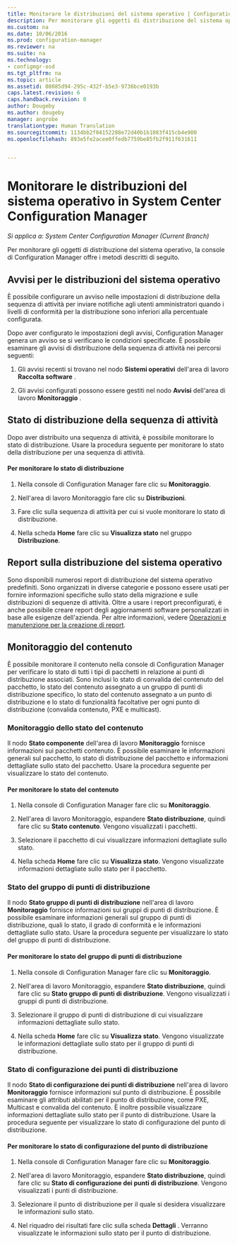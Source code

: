 ```yaml
---
title: Monitorare le distribuzioni del sistema operativo | Configuration Manager
description: Per monitorare gli oggetti di distribuzione del sistema operativo, la console di Configuration Manager offre avvisi, report e diversi indicatori di stato.
ms.custom: na
ms.date: 10/06/2016
ms.prod: configuration-manager
ms.reviewer: na
ms.suite: na
ms.technology:
- configmgr-osd
ms.tgt_pltfrm: na
ms.topic: article
ms.assetid: 08085d94-295c-432f-b5e3-9736bce0193b
caps.latest.revision: 6
caps.handback.revision: 0
author: Dougeby
ms.author: dougeby
manager: angrobe
translationtype: Human Translation
ms.sourcegitcommit: 1134bb2f04152288e72d40b1b1083f415cb4e900
ms.openlocfilehash: 893e5fe2acee0ffedb7759be85fb2f911f631611


---
```

# <a name="monitor-operating-system-deployments-in-system-center-configuration-manager"></a>Monitorare le distribuzioni del sistema operativo in System Center Configuration Manager

*Si applica a: System Center Configuration Manager (Current Branch)*

Per monitorare gli oggetti di distribuzione del sistema operativo, la console di Configuration Manager offre i metodi descritti di seguito.  


##  <a name="a-namebkmkosdalertsa-alerts-for-operating-system-deployments"></a><a name="BKMK_OSDAlerts"></a> Avvisi per le distribuzioni del sistema operativo  
 È possibile configurare un avviso nelle impostazioni di distribuzione della sequenza di attività per inviare notifiche agli utenti amministratori quando i livelli di conformità per la distribuzione sono inferiori alla percentuale configurata.  

 Dopo aver configurato le impostazioni degli avvisi, Configuration Manager genera un avviso se si verificano le condizioni specificate. È possibile esaminare gli avvisi di distribuzione della sequenza di attività nei percorsi seguenti:  

1.  Gli avvisi recenti si trovano nel nodo **Sistemi operativi** dell'area di lavoro **Raccolta software** .  

2.  Gli avvisi configurati possono essere gestiti nel nodo **Avvisi** dell'area di lavoro **Monitoraggio** .  

##  <a name="a-namebkmktsdeploystatusa-task-sequence-deployment-status"></a><a name="BKMK_TSDeployStatus"></a> Stato di distribuzione della sequenza di attività  
 Dopo aver distribuito una sequenza di attività, è possibile monitorare lo stato di distribuzione. Usare la procedura seguente per monitorare lo stato della distribuzione per una sequenza di attività.  

#### <a name="to-monitor-deployment-status"></a>Per monitorare lo stato di distribuzione  

1.  Nella console di Configuration Manager fare clic su **Monitoraggio**.  

2.  Nell'area di lavoro Monitoraggio fare clic su **Distribuzioni**.  

3.  Fare clic sulla sequenza di attività per cui si vuole monitorare lo stato di distribuzione.  

4.  Nella scheda **Home** fare clic su **Visualizza stato** nel gruppo **Distribuzione**.  

##  <a name="a-namebkmktsreportsa-operating-system-deployment-reports"></a><a name="BKMK_TSReports"></a> Report sulla distribuzione del sistema operativo  
 Sono disponibili numerosi report di distribuzione del sistema operativo predefiniti. Sono organizzati in diverse categorie e possono essere usati per fornire informazioni specifiche sullo stato della migrazione e sulle distribuzioni di sequenze di attività. Oltre a usare i report preconfigurati, è anche possibile creare report degli aggiornamenti software personalizzati in base alle esigenze dell'azienda. Per altre informazioni, vedere [Operazioni e manutenzione per la creazione di report](../../core/servers/manage/operations-and-maintenance-for-reporting.md).  

##  <a name="a-namebkmkmonitorcontenta-monitor-content"></a><a name="BKMK_MonitorContent"></a> Monitoraggio del contenuto  
 È possibile monitorare il contenuto nella console di Configuration Manager per verificare lo stato di tutti i tipi di pacchetti in relazione ai punti di distribuzione associati. Sono inclusi lo stato di convalida del contenuto del pacchetto, lo stato del contenuto assegnato a un gruppo di punti di distribuzione specifico, lo stato del contenuto assegnato a un punto di distribuzione e lo stato di funzionalità facoltative per ogni punto di distribuzione (convalida contenuto, PXE e multicast).  

###  <a name="a-namebkmkcontentstatusa-content-status-monitoring"></a><a name="BKMK_ContentStatus"></a> Monitoraggio dello stato del contenuto  
 Il nodo **Stato componente** dell'area di lavoro **Monitoraggio** fornisce informazioni sui pacchetti contenuto. È possibile esaminare le informazioni generali sul pacchetto, lo stato di distribuzione del pacchetto e informazioni dettagliate sullo stato del pacchetto. Usare la procedura seguente per visualizzare lo stato del contenuto.  

#### <a name="to-monitor-content-status"></a>Per monitorare lo stato del contenuto  

1.  Nella console di Configuration Manager fare clic su **Monitoraggio**.  

2.  Nell'area di lavoro Monitoraggio, espandere **Stato distribuzione**, quindi fare clic su **Stato contenuto**. Vengono visualizzati i pacchetti.  

3.  Selezionare il pacchetto di cui visualizzare informazioni dettagliate sullo stato.  

4.  Nella scheda **Home** fare clic su **Visualizza stato**. Vengono visualizzate informazioni dettagliate sullo stato per il pacchetto.  

###  <a name="a-namebkmkdpgroupstatusa-distribution-point-group-status"></a><a name="BKMK_DPGroupStatus"></a> Stato del gruppo di punti di distribuzione  
 Il nodo **Stato gruppo di punti di distribuzione** nell'area di lavoro **Monitoraggio** fornisce informazioni sui gruppi di punti di distribuzione. È possibile esaminare informazioni generali sul gruppo di punti di distribuzione, quali lo stato, il grado di conformità e le informazioni dettagliate sullo stato. Usare la procedura seguente per visualizzare lo stato del gruppo di punti di distribuzione.  

#### <a name="to-monitor-distribution-point-group-status"></a>Per monitorare lo stato del gruppo di punti di distribuzione  

1.  Nella console di Configuration Manager fare clic su **Monitoraggio**.  

2.  Nell'area di lavoro Monitoraggio, espandere **Stato distribuzione**, quindi fare clic su **Stato gruppo di punti di distribuzione**. Vengono visualizzati i gruppi di punti di distribuzione.  

3.  Selezionare il gruppo di punti di distribuzione di cui visualizzare informazioni dettagliate sullo stato.  

4.  Nella scheda **Home** fare clic su **Visualizza stato**. Vengono visualizzate le informazioni dettagliate sullo stato per il gruppo di punti di distribuzione.  

###  <a name="a-namebkmkdpconfigstatusa-distribution-point-configuration-status"></a><a name="BKMK_DPConfigStatus"></a> Stato di configurazione dei punti di distribuzione  
 Il nodo **Stato di configurazione dei punti di distribuzione** nell'area di lavoro **Monitoraggio** fornisce informazioni sul punto di distribuzione. È possibile esaminare gli attributi abilitati per il punto di distribuzione, come PXE, Multicast e convalida del contenuto. È inoltre possibile visualizzare informazioni dettagliate sullo stato per il punto di distribuzione. Usare la procedura seguente per visualizzare lo stato di configurazione del punto di distribuzione.  

#### <a name="to-monitor-distribution-point-configuration-status"></a>Per monitorare lo stato di configurazione del punto di distribuzione  

1.  Nella console di Configuration Manager fare clic su **Monitoraggio**.  

2.  Nell'area di lavoro Monitoraggio, espandere **Stato distribuzione**, quindi fare clic su **Stato di configurazione dei punti di distribuzione**. Vengono visualizzati i punti di distribuzione.  

3.  Selezionare il punto di distribuzione per il quale si desidera visualizzare le informazioni sullo stato.  

4.  Nel riquadro dei risultati fare clic sulla scheda **Dettagli** . Verranno visualizzate le informazioni sullo stato per il punto di distribuzione.  



<!--HONumber=Nov16_HO1-->


